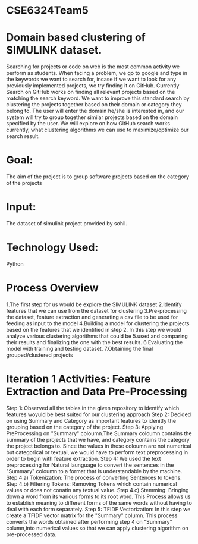 # CSE6324Team5
# Domain based clustering of SIMULINK dataset.
Searching for projects or code on web is the most common activity we perform as students. 
When facing a problem, we go to google and type in the keywords we want to search for, incase if we want to look for any previously implemented projects, we try finding it on GitHub.
Currently Search on GitHub works on finding all relevant projects based on the matching the search keyword.
We want to improve this standard search by clustering the projects together based on their domain or category they belong to. 
The user will enter the domain he/she is interested in, and our system will try to group together similar projects based on the domain specified by the user.
We will explore on how GitHub search works currently, what clustering algorithms we can use to maximize/optimize our search result.

# Goal: 
The aim of the project is to group software projects based on the category of the projects
# Input: 
The dataset of simulink project provided by sohil.
# Technology Used: 
Python
# Process Overview
1.The first step for us would be explore the SIMULINK dataset
2.Identify features that we can use from the dataset for clustering
3.Pre-processing the dataset, feature extraction and generating a csv file to be used for feeding as input to the model
4.Building a model for clustering the projects based on the features that we identified in step 2. In this step we would analyze various clustering algorithms that could be 5.used and comparing their results and finalizing the one with the best results.
6.Evaluating the model with training and testing dataset.
7.Obtaining the final grouped/clustered projects
# Iteration 1 Activities: Feature Extraction and Data Pre-Processing
Step 1: Observed all the tables in the given repository to identify which features woyuld be best suited for our clustering approach
Step 2: Decided on using Summary and Category as important features to idenitfy the grouping based on the category of the project.
Step 3: Applying PreProcessing on "Summary" coloumn.The Summary coloumn contains the summary of the projects that we have, and category contains the category the project belongs to. Since the values in these coloumn are not numerical but categorical or textual, we would have to perform text preprocessing in order to begin with feature extraction.
Step 4: We used the text preprocessing for Natural launguage to convert the sentences in the "Summary" coloumn to a format that is understandable by the machine.
Step 4.a) Tokenization: The process of converting Sentences to tokens.
Step 4.b) Filtering Tokens: Removing Tokens which contain numerical values or does not conatin any textual value.
Step 4.c) Stemming: Bringing down a word from its various forms to its root word. This Process allows us to establish meaning to different forms of the same words without having to deal with each form separately. 
Step 5: TFIDF Vectorization: In this step we create a TFIDF vector matrix for the "Summary" column. This process converts the words obtained after performing step 4 on "Summary" column,into numerical values so that we can apply clustering algorithm on pre-processed data.

